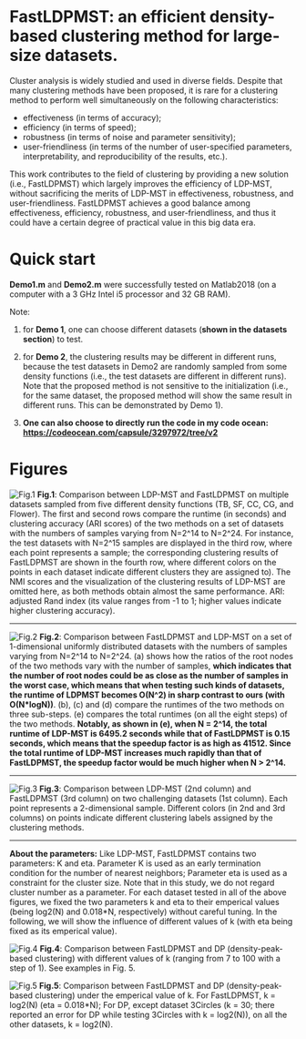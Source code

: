 # FastLDPMST: an efficient density-based clustering method for large-size datasets.
Cluster analysis is widely studied and used in diverse
fields. Despite that
many clustering methods have been proposed, it is rare for a clustering
method to perform well simultaneously on the following characteristics:  
* effectiveness (in terms of accuracy);
* efficiency (in terms of speed);
* robustness (in terms of noise and parameter sensitivity);
* user-friendliness (in terms of the number of user-specified parameters,
interpretability, and reproducibility of the results, etc.). 

This work contributes to the field of clustering by providing a new solution (i.e., FastLDPMST) which largely improves the efficiency of LDP-MST, without sacrificing the merits of LDP-MST in effectiveness, robustness, and user-friendliness. 
FastLDPMST achieves a good balance among effectiveness, efficiency, robustness, and user-friendliness, and thus it could
have a certain degree of practical value in this big data era.

# Quick start
**Demo1.m** and **Demo2.m** were successfully tested on Matlab2018 (on a computer with a 3 GHz Intel i5 processor and 32 GB RAM). 

Note: 

1) for **Demo 1**, one can choose different datasets (**shown in the datasets section**) to test.

2) for **Demo 2**, the clustering results may be different in different runs, because the test datasets in Demo2 are randomly sampled from some density functions (i.e., the test datasets are different in different runs). Note that the proposed method is not sensitive to the initialization (i.e., for the same dataset, the proposed method will show the same result in different runs. This can be demonstrated by Demo 1). 

3) **One can also choose to directly run the code in my code ocean: https://codeocean.com/capsule/3297972/tree/v2**

# Figures

![Fig.1](https://github.com/Teng-Qiu-Clustering/FastLDPMST/blob/main/LDPMST-vs-FastLDPMST_on_TB_SF_CC_CG_Flower.png)
**Fig.1**: Comparison between LDP-MST and FastLDPMST on multiple datasets sampled from five different density functions (TB, SF, CC, CG, and Flower). The first and second rows compare the runtime (in seconds) and clustering accuracy
(ARI scores) of the two methods on a set of datasets with the numbers of samples varying from N=2^14 to N=2^24. For instance, the test datasets with N=2^15 samples are displayed in the third row, where each point represents a sample; the corresponding clustering results of FastLDPMST are shown in the fourth row, where different colors on the points in each dataset indicate different clusters they are assigned to). The NMI scores and the visualization of the clustering results of LDP-MST are omitted here, as both methods obtain almost the same performance. ARI: adjusted Rand index (its value ranges
from -1 to 1; higher values
indicate higher clustering accuracy). 
  
 
****

![Fig.2](https://github.com/Teng-Qiu-Clustering/FastLDPMST/blob/main/One_Dim_Uniform_V2.png)
**Fig.2**: Comparison between FastLDPMST and LDP-MST on a set of 1-dimensional uniformly distributed datasets with the numbers of samples varying from N=2^14 to N=2^24. (a) shows how the ratios of the root nodes of the two methods vary with the number of samples, **which indicates that the number of root nodes could be as close as the number of samples in the worst case, which means that when testing such kinds of datasets, the runtime of LDPMST becomes O(N^2) in sharp contrast to ours (with O(N*logN))**. (b), (c) and (d) compare the runtimes of the two methods on three sub-steps. (e) compares the total runtimes (on all the eight steps) of the two methods. **Notably, as shown in (e), when N = 2^14, the total runtime of LDP-MST is 6495.2 seconds while that of FastLDPMST is 0.15 seconds, which means that the speedup factor is as high as 41512. Since the total runtime of LDP-MST increases much rapidly than that of FastLDPMST, the speedup factor would be much higher when N > 2^14.**

 
 **** 
 
 ![Fig.3](https://github.com/Teng-Qiu-Clustering/FastLDPMST/blob/main/LDPMST-vs-FastLDPMST_on_GSC.png)
**Fig.3**: Comparison between LDP-MST (2nd column) and FastLDPMST (3rd column)
on two challenging datasets (1st column). Each point represents a 2-dimensional sample. Different colors (in 2nd and 3rd columns) on points indicate different clustering labels assigned by the clustering methods. 
 
  **** 
**About the parameters:** Like LDP-MST, FastLDPMST contains two
parameters: K and eta. Parameter K is used as an early
termination condition for the number of nearest neighbors; Parameter
eta is used as a constraint for the cluster size. Note that in this
study, we do not regard cluster number as a parameter. For each dataset tested in all of the above figures, we fixed the two parameters k and eta to their emperical values (being log2(N) and 0.018*N, respectively) without careful tuning. In the following, we will show the influence of different values of k (with eta being fixed as its emperical value). 

 ![Fig.4](https://github.com/Teng-Qiu-Clustering/FastLDPMST/blob/main/CompareFastLDPMST_and_DP_with_diff_parameters.png)
**Fig.4**: Comparison between FastLDPMST and DP (density-peak-based clustering) with different values of k (ranging from 7 to 100 with a step of 1). See examples in Fig. 5.

 ![Fig.5](https://github.com/Teng-Qiu-Clustering/FastLDPMST/blob/main/Compare_visualization_of_clustering_Between_FastLDPMST_and_DP.png)
**Fig.5**: Comparison between FastLDPMST and DP (density-peak-based clustering) under the emperical value of k. For FastLDPMST, k = log2(N) (eta = 0.018*N); For DP, except dataset 3Circles (k = 30; there reported an error for DP while testing 3Circles with k = log2(N)), on all the other datasets, k = log2(N). 
